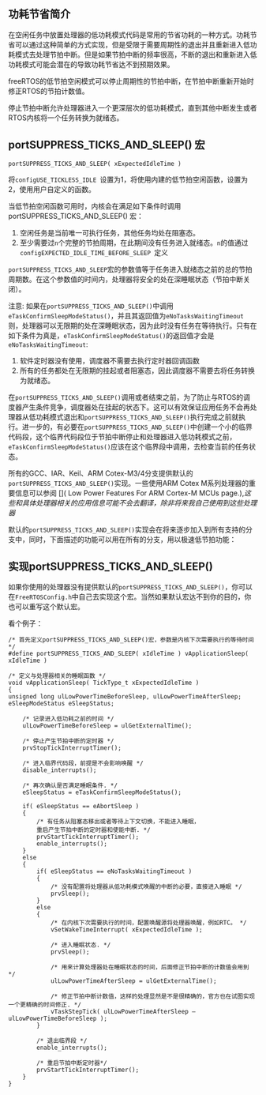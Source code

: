 ## 功耗节省简介

在空闲任务中放置处理器的低功耗模式代码是常用的节省功耗的一种方式。功耗节省可以通过这种简单的方式实现，但是受限于需要周期性的退出并且重新进入低功耗模式去处理节拍中断。但是如果节拍中断的频率很高，不断的退出和重新进入低功耗模式可能会潜在的导致功耗节省达不到预期效果。

freeRTOS的低节拍空闲模式可以停止周期性的节拍中断，在节拍中断重新开始时修正RTOS的节拍计数值。

停止节拍中断允许处理器进入一个更深层次的低功耗模式，直到其他中断发生或者RTOS内核将一个任务转换为就绪态。

## portSUPPRESS_TICKS_AND_SLEEP() 宏

`portSUPPRESS_TICKS_AND_SLEEP( xExpectedIdleTime )`

将`configUSE_TICKLESS_IDLE `设置为1，将使用内建的低节拍空闲函数，设置为2，使用用户自定义的函数。

当低节拍空闲函数可用时，内核会在满足如下条件时调用 portSUPPRESS_TICKS_AND_SLEEP() 宏：

1. 空闲任务是当前唯一可执行任务，其他任务均处在阻塞态。
2. 至少需要过`n`个完整的节拍周期，在此期间没有任务进入就绪态。`n`的值通过`configEXPECTED_IDLE_TIME_BEFORE_SLEEP `定义

`portSUPPRESS_TICKS_AND_SLEEP`宏的参数值等于任务进入就绪态之前的总的节拍周期数。在这个参数值的时间内，处理器将安全的处在深睡眠状态（节拍中断关闭）。

注意: 如果在`portSUPPRESS_TICKS_AND_SLEEP()`中调用`eTaskConfirmSleepModeStatus()`，并且其返回值为`eNoTasksWaitingTimeout`则，处理器可以无限期的处在深睡眠状态，因为此时没有任务在等待执行。只有在如下条件为真是，`eTaskConfirmSleepModeStatus()`的返回值才会是`eNoTasksWaitingTimeout`:

1. 软件定时器没有使用，调度器不需要去执行定时器回调函数
2. 所有的任务都处在无限期的挂起或者阻塞态，因此调度器不需要去将任务转换为就绪态。

在`portSUPPRESS_TICKS_AND_SLEEP()`调用或者结束之前，为了防止与RTOS的调度器产生条件竞争，调度器处在挂起的状态下。这可以有效保证应用任务不会再处理器从低功耗模式退出和`portSUPPRESS_TICKS_AND_SLEEP()`执行完成之前就执行。进一步的，有必要在`portSUPPRESS_TICKS_AND_SLEEP()`中创建一个小的临界代码段，这个临界代码段位于节拍中断停止和处理器进入低功耗模式之前，`eTaskConfirmSleepModeStatus()`应该在这个临界段中调用，去检查当前的任务状态。

所有的GCC、IAR、Keil、ARM Cotex-M3/4分支提供默认的`portSUPPRESS_TICKS_AND_SLEEP()`实现。一些使用ARM Cotex M系列处理器的重要信息可以参阅 []( Low Power Features For ARM Cortex-M MCUs page.),*这些和具体处理器相关的应用信息可能不会去翻译，除非将来我自己使用到这些处理器*

默认的`portSUPPRESS_TICKS_AND_SLEEP()`实现会在将来逐步加入到所有支持的分支中，同时，下面描述的功能可以用在所有的分支，用以极速低节拍功能：

## 实现portSUPPRESS_TICKS_AND_SLEEP()

如果你使用的处理器没有提供默认的`portSUPPRESS_TICKS_AND_SLEEP()`，你可以在`FreeRTOSConfig.h`中自己去实现这个宏。当然如果默认宏达不到你的目的，你也可以重写这个默认宏。

看个例子：

```
/* 首先定义portSUPPRESS_TICKS_AND_SLEEP()宏，参数是内核下次需要执行的等待时间 */
#define portSUPPRESS_TICKS_AND_SLEEP( xIdleTime ) vApplicationSleep( xIdleTime )

/* 定义与处理器相关的睡眠函数 */
void vApplicationSleep( TickType_t xExpectedIdleTime )
{
unsigned long ulLowPowerTimeBeforeSleep, ulLowPowerTimeAfterSleep;
eSleepModeStatus eSleepStatus;

    /* 记录进入低功耗之前的时间 */
    ulLowPowerTimeBeforeSleep = ulGetExternalTime();

    /* 停止产生节拍中断的定时器 */
    prvStopTickInterruptTimer();

    /* 进入临界代码段，前提是不会影响唤醒 */
    disable_interrupts();

    /* 再次确认是否满足睡眠条件. */
    eSleepStatus = eTaskConfirmSleepModeStatus();

    if( eSleepStatus == eAbortSleep )
    {
        /* 有任务从阻塞态移出或者等待上下文切换，不能进入睡眠，
        重启产生节拍中断的定时器和使能中断. */
        prvStartTickInterruptTimer();
        enable_interrupts();
    }
    else
    {
        if( eSleepStatus == eNoTasksWaitingTimeout )
        {
            /* 没有配置将处理器从低功耗模式唤醒的中断的必要，直接进入睡眠 */
            prvSleep();
        }
        else
        {
            /* 在内核下次需要执行的时间，配置唤醒源将处理器唤醒，例如RTC。 */
            vSetWakeTimeInterrupt( xExpectedIdleTime );

            /* 进入睡眠状态. */
            prvSleep();

            /* 用来计算处理器处在睡眠状态的时间，后面修正节拍中断的计数值会用到 */
            ulLowPowerTimeAfterSleep = ulGetExternalTime();

            /* 修正节拍中断计数值，这样的处理显然是不是很精确的，官方也在试图实现一个更精确的时间修正. */
            vTaskStepTick( ulLowPowerTimeAfterSleep – ulLowPowerTimeBeforeSleep );
        }

        /* 退出临界段 */
        enable_interrupts();

        /* 重启节拍中断定时器*/
        prvStartTickInterruptTimer();
    }
}
```
